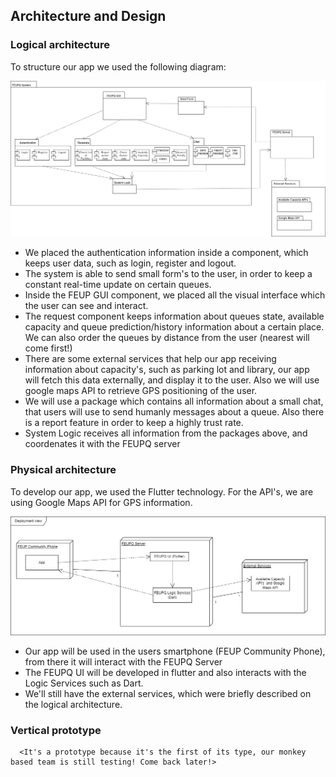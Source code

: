 ## Architecture and Design

### Logical architecture

To structure our app we used the following diagram:


    

![LogicalArchitecture](/images/LogicalArchitecture2.png)


* We placed the authentication information inside a component, which keeps user data, such as login, register and logout. 
* The system is able to send small form's to the user, in order to keep a constant real-time update on certain queues.
* Inside the FEUP GUI component, we placed all the visual interface which the user can see and interact.
* The request component keeps information about queues state, available capacity and queue prediction/history information about a certain place. We can also order the queues by distance from the user (nearest will come first!) 
* There are some external services that help our app receiving information about capacity's, such as parking lot and library, our app will fetch this data externally, and display it to the user. Also we will use google maps API to retrieve GPS positioning of the user.
* We will use a package which contains all information about a small chat, that users will use to send humanly messages about a queue. Also there is a report feature in order to keep a highly trust rate.
* System Logic receives all information from the packages above, and coordenates it with the FEUPQ server



### Physical architecture

To develop our app, we used the Flutter technology.
For the API's, we are using Google Maps API for GPS information.

![Physical Archi drawio](/images/PhysicalArchi.drawio.png)

* Our app will be used in the users smartphone (FEUP Community Phone), from there it will interact with the FEUPQ Server
* The FEUPQ UI will be developed in flutter and also interacts with the Logic Services such as Dart.
* We'll still have the external services, which were briefly described on the logical architecture.

### Vertical prototype

      <It's a prototype because it's the first of its type, our monkey based team is still testing! Come back later!> 
